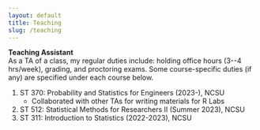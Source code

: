 ```yaml
---
layout: default
title: Teaching
slug: /teaching
---
```


<b> Teaching Assistant </b>
<br>
As a TA of a class, my regular duties include: holding office hours (3--4 hrs/week), grading, and proctoring exams. Some course-specific duties (if any) are specified under each course below.
<br>
<ol>
<li>  ST 370: Probability and Statistics for Engineers (2023-), NCSU
    <ul>
    <li>Collaborated with other TAs for writing materials for R Labs</li>
    </ul>
</li>
<li> ST 512: Statistical Methods for Researchers II (Summer 2023), NCSU
</li>
<li> ST 311: Introduction to Statistics (2022-2023), NCSU
</li>
</ol>

<br />
